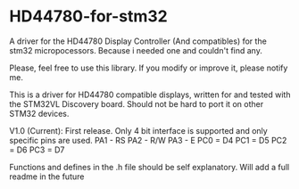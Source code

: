 HD44780-for-stm32
=================

A driver for the HD44780 Display Controller (And compatibles) for the stm32 micropocessors.
Because i needed one and couldn't find any.

Please, feel free to use this library. If you modify or improve it, please notify me.

This is a driver for HD44780 compatible displays, written for and tested with 
the STM32VL Discovery board. Should not be hard to port it on other STM32 devices.

V1.0 (Current):
		First release. Only 4 bit interface is supported and only specific pins are used.
		PA1 - RS
		PA2 - R/W
		PA3 - E
		PC0 = D4
		PC1 = D5
		PC2 = D6
		PC3 = D7

Functions and defines in the .h file should be self explanatory. Will add a full readme in the future
